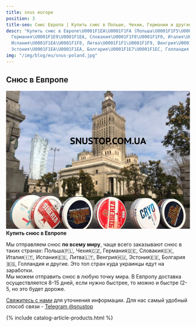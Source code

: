 ```yaml
---
title: snus europe
position: 3
title-seo: Снюс Европа | Купить снюс в Польше, Чехии, Германии и другие
descr: "Купить снюс в Европе\U0001F1EA\U0001F1FA (Польша\U0001F1F5\U0001F1F1, Чехия\U0001F1E8\U0001F1FF,
  Германия\U0001F1E9\U0001F1EA, Словакия\U0001F1F8\U0001F1F0, Италия\U0001F1EE\U0001F1F9,
  Испания\U0001F1EA\U0001F1F8, Литва\U0001F1F1\U0001F1F9, Венгрия\U0001F1ED\U0001F1FA,
  Эстония\U0001F1EA\U0001F1EA, Болгария\U0001F1E7\U0001F1EC, Голландия и другие)."
img: "/img/blog/eu/snus-poland.jpg"
---
```


<section class="mb-4">
	<h1>Снюс в Евпропе</h1>
	<div class="row">
		<div class="col-md-7">
			<img class="img-fluid" src="/img/blog/eu/snus-poland.jpg" alt="Snus Poland (Snus Warsaw)">
		</div>
		<div class="col-md-5">
			<strong>Купить снюс в Евпропе</strong>
			<p>Мы отправляем снюс <b>по всему миру</b>, чаще всего заказывают снюс в таких странах: Польша🇵🇱, Чехия🇨🇿, Германия🇩🇪, Словакия🇸🇰, Италия🇮🇹, Испания🇪🇸, Литва🇱🇹, Венгрия🇭🇺, Эстония🇪🇪, Болгария🇧🇬, Голландия и другие. Это топ стран куда украинцы едут на заработки.<br>
			Мы можем отправить снюс в любую точку мира. В Евпропу доставка осуществляется 8-15 дней, если нужно быстрее, то можно и быстре (2-5, но это будет дороже.</p>
			<p><a href="#contactModal" data-toggle="modal" data-target="#contactModal">Свяжитесь с нами</a> для уточнения информации. Для нас самый удобный способ связи - <a href="//t.me/snustop" target="_blank" title="Telegram"><i class="icon-telegram"></i>Telegram @snustop</a></p>
		</div>
	</div>
</section>

{% include catalog-article-products.html %}

